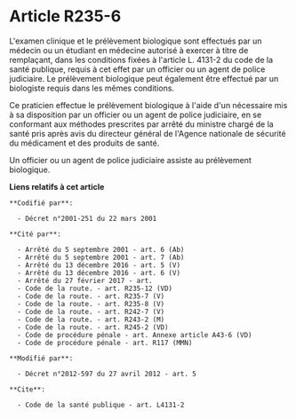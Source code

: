 # Article R235-6

L'examen clinique et le prélèvement biologique sont effectués par un médecin ou un étudiant en médecine autorisé à exercer à
titre de remplaçant, dans les conditions fixées à l'article L. 4131-2 du code de la santé publique, requis à cet effet par un
officier ou un agent de police judiciaire. Le prélèvement biologique peut également être effectué par un biologiste requis
dans les mêmes conditions. 

Ce praticien effectue le prélèvement biologique à l'aide d'un nécessaire mis à sa disposition par un officier ou un agent de
police judiciaire, en se conformant aux méthodes prescrites par arrêté du ministre chargé de la santé pris après avis du
directeur général de l'Agence nationale de sécurité du médicament et des produits de santé. 

Un officier ou un agent de police judiciaire assiste au prélèvement biologique.

**Liens relatifs à cet article**

	**Codifié par**:

	  - Décret n°2001-251 du 22 mars 2001

	**Cité par**:

	  - Arrêté du 5 septembre 2001 - art. 6 (Ab)
	  - Arrêté du 5 septembre 2001 - art. 7 (Ab)
	  - Arrêté du 13 décembre 2016 - art. 5 (V)
	  - Arrêté du 13 décembre 2016 - art. 6 (V)
	  - Arrêté du 27 février 2017 - art.
	  - Code de la route. - art. R235-12 (VD)
	  - Code de la route. - art. R235-7 (V)
	  - Code de la route. - art. R235-8 (V)
	  - Code de la route. - art. R242-7 (V)
	  - Code de la route. - art. R243-2 (M)
	  - Code de la route. - art. R245-2 (VD)
	  - Code de procédure pénale - art. Annexe article A43-6 (VD)
	  - Code de procédure pénale - art. R117 (MMN)

	**Modifié par**:

	  - Décret n°2012-597 du 27 avril 2012 - art. 5

	**Cite**:

	  - Code de la santé publique - art. L4131-2
